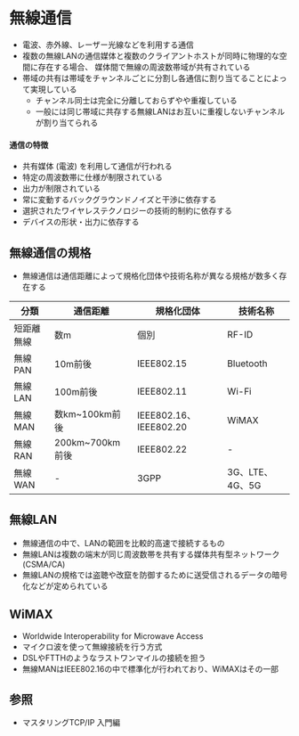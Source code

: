 # 無線通信
- 電波、赤外線、レーザー光線などを利用する通信
- 複数の無線LANの通信媒体と複数のクライアントホストが同時に物理的な空間に存在する場合、
  媒体間で無線の周波数帯域が共有されている
- 帯域の共有は帯域をチャンネルごとに分割し各通信に割り当てることによって実現している
  - チャンネル同士は完全に分離しておらずやや重複している
  - 一般には同じ帯域に共存する無線LANはお互いに重複しないチャンネルが割り当てられる

#### 通信の特徴
- 共有媒体 (電波) を利用して通信が行われる
- 特定の周波数帯に仕様が制限されている
- 出力が制限されている
- 常に変動するバックグラウンドノイズと干渉に依存する
- 選択されたワイヤレステクノロジーの技術的制約に依存する
- デバイスの形状・出力に依存する

## 無線通信の規格
- 無線通信は通信距離によって規格化団体や技術名称が異なる規格が数多く存在する

| 分類       | 通信距離        | 規格化団体             | 技術名称        |
| -          | -               | -                      | -               |
| 短距離無線 | 数m             | 個別                   | RF-ID           |
| 無線PAN    | 10m前後         | IEEE802.15             | Bluetooth       |
| 無線LAN    | 100m前後        | IEEE802.11             | Wi-Fi           |
| 無線MAN    | 数km~100km前後  | IEEE802.16、IEEE802.20 | WiMAX           |
| 無線RAN    | 200km~700km前後 | IEEE802.22             | -               |
| 無線WAN    | -               | 3GPP                   | 3G、LTE、4G、5G |

## 無線LAN
- 無線通信の中で、LANの範囲を比較的高速で接続するもの
- 無線LANは複数の端末が同じ周波数帯を共有する媒体共有型ネットワーク (CSMA/CA)
- 無線LANの規格では盗聴や改竄を防御するために送受信されるデータの暗号化などが定められている

## WiMAX
- Worldwide Interoperability for Microwave Access
- マイクロ波を使って無線接続を行う方式
- DSLやFTTHのようなラストワンマイルの接続を担う
- 無線MANはIEEE802.16の中で標準化が行われており、WiMAXはその一部

## 参照
- マスタリングTCP/IP 入門編
